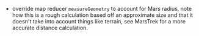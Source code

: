 - override map reducer `measureGeometry` to account for Mars radius, note how this is a rough calculation based off an approximate size and that it doesn't take into account things like terrain, see MarsTrek for a more accurate distance calculation.